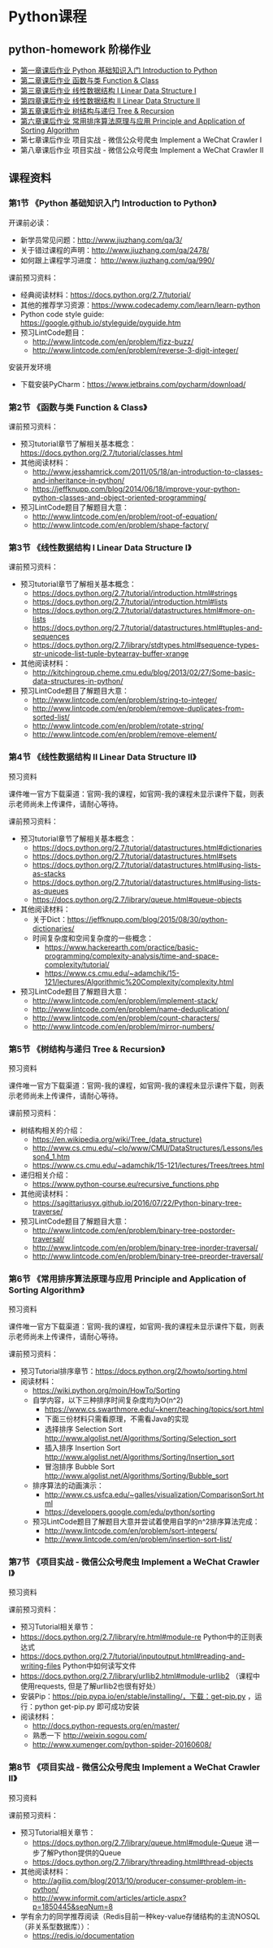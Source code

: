 # Python课程
## python-homework 阶梯作业
- [第一章课后作业 Python 基础知识入门 Introduction to Python](https://github.com/yeshenlin/python-homework/blob/master/01_chapter/01_homework.md)
- [第二章课后作业 函数与类 Function & Class](https://github.com/yeshenlin/python-homework/blob/master/02_chapter/02_homework.md)
- [第三章课后作业 线性数据结构 I Linear Data Structure I](https://github.com/yeshenlin/python-homework/blob/master/03_chapter/03_homework.md)
- [第四章课后作业 线性数据结构 II Linear Data Structure II](https://github.com/yeshenlin/python-homework/blob/master/04_chapter/04_homework.md)
- [第五章课后作业 树结构与递归 Tree & Recursion](https://github.com/yeshenlin/python-homework/blob/master/05_chapter/05_homework.md)
- [第六章课后作业 常用排序算法原理与应用 Principle and Application of Sorting Algorithm](https://github.com/yeshenlin/python-homework/blob/master/06_chapter/06_homework.md)
- 第七章课后作业 项目实战 - 微信公众号爬虫 Implement a WeChat Crawler I
- 第八章课后作业 项目实战 - 微信公众号爬虫 Implement a WeChat Crawler II

## 课程资料
### 第1节 《Python 基础知识入门 Introduction to Python》
开课前必读：
- 新学员常见问题：http://www.jiuzhang.com/qa/3/
- 关于错过课程的声明：http://www.jiuzhang.com/qa/2478/
- 如何跟上课程学习进度： http://www.jiuzhang.com/qa/990/

课前预习资料：
- 经典阅读材料：https://docs.python.org/2.7/tutorial/
- 其他的推荐学习资源：https://www.codecademy.com/learn/learn-python
- Python code style guide: https://google.github.io/styleguide/pyguide.htm
- 预习LintCode题目：
    - http://www.lintcode.com/en/problem/fizz-buzz/
    - http://www.lintcode.com/en/problem/reverse-3-digit-integer/

安装开发环境
- 下载安装PyCharm：https://www.jetbrains.com/pycharm/download/

### 第2节 《函数与类 Function & Class》
课前预习资料：
- 预习tutorial章节了解相关基本概念：https://docs.python.org/2.7/tutorial/classes.html
- 其他阅读材料：
    - http://www.jesshamrick.com/2011/05/18/an-introduction-to-classes-and-inheritance-in-python/
    - https://jeffknupp.com/blog/2014/06/18/improve-your-python-python-classes-and-object-oriented-programming/
- 预习LintCode题目了解题目大意：
    - http://www.lintcode.com/en/problem/root-of-equation/
    - http://www.lintcode.com/en/problem/shape-factory/

### 第3节 《线性数据结构 I Linear Data Structure I》
课前预习资料：
- 预习tutorial章节了解相关基本概念：
    - https://docs.python.org/2.7/tutorial/introduction.html#strings
    - https://docs.python.org/2.7/tutorial/introduction.html#lists
    - https://docs.python.org/2.7/tutorial/datastructures.html#more-on-lists
    - https://docs.python.org/2.7/tutorial/datastructures.html#tuples-and-sequences
    - https://docs.python.org/2.7/library/stdtypes.html#sequence-types-str-unicode-list-tuple-bytearray-buffer-xrange
- 其他阅读材料：
    - http://kitchingroup.cheme.cmu.edu/blog/2013/02/27/Some-basic-data-structures-in-python/
- 预习LintCode题目了解题目大意：
    - http://www.lintcode.com/en/problem/string-to-integer/
    - http://www.lintcode.com/en/problem/remove-duplicates-from-sorted-list/
    - http://www.lintcode.com/en/problem/rotate-string/
    - http://www.lintcode.com/en/problem/remove-element/

### 第4节 《线性数据结构 II Linear Data Structure II》
预习资料

课件唯一官方下载渠道：官网-我的课程，如官网-我的课程未显示课件下载，则表示老师尚未上传课件，请耐心等待。

课前预习资料：
- 预习tutorial章节了解相关基本概念：
  - https://docs.python.org/2.7/tutorial/datastructures.html#dictionaries
  - https://docs.python.org/2.7/tutorial/datastructures.html#sets
  - https://docs.python.org/2.7/tutorial/datastructures.html#using-lists-as-stacks
  - https://docs.python.org/2.7/tutorial/datastructures.html#using-lists-as-queues
  - https://docs.python.org/2.7/library/queue.html#queue-objects
- 其他阅读材料：
  - 关于Dict：https://jeffknupp.com/blog/2015/08/30/python-dictionaries/
  - 时间复杂度和空间复杂度的一些概念：
    - https://www.hackerearth.com/practice/basic-programming/complexity-analysis/time-and-space-complexity/tutorial/
    - https://www.cs.cmu.edu/~adamchik/15-121/lectures/Algorithmic%20Complexity/complexity.html
- 预习LintCode题目了解题目大意：
  - http://www.lintcode.com/en/problem/implement-stack/
  - http://www.lintcode.com/en/problem/name-deduplication/
  - http://www.lintcode.com/en/problem/count-characters/
  - http://www.lintcode.com/en/problem/mirror-numbers/

### 第5节 《树结构与递归 Tree & Recursion》
预习资料

课件唯一官方下载渠道：官网-我的课程，如官网-我的课程未显示课件下载，则表示老师尚未上传课件，请耐心等待。

课前预习资料：
- 树结构相关的介绍：
  - https://en.wikipedia.org/wiki/Tree_(data_structure)
  - http://www.cs.cmu.edu/~clo/www/CMU/DataStructures/Lessons/lesson4_1.htm
  - https://www.cs.cmu.edu/~adamchik/15-121/lectures/Trees/trees.html
- 递归相关介绍：
  - https://www.python-course.eu/recursive_functions.php
- 其他阅读材料：
  - https://sagittariusyx.github.io/2016/07/22/Python-binary-tree-traverse/
- 预习LintCode题目了解题目大意：
  - http://www.lintcode.com/en/problem/binary-tree-postorder-traversal/
  - http://www.lintcode.com/en/problem/binary-tree-inorder-traversal/
  - http://www.lintcode.com/en/problem/binary-tree-preorder-traversal/

### 第6节 《常用排序算法原理与应用 Principle and Application of Sorting Algorithm》
预习资料

课件唯一官方下载渠道：官网-我的课程，如官网-我的课程未显示课件下载，则表示老师尚未上传课件，请耐心等待。

课前预习资料：
- 预习Tutorial排序章节：https://docs.python.org/2/howto/sorting.html
- 阅读材料：
  - https://wiki.python.org/moin/HowTo/Sorting
  - 自学内容，以下三种排序时间复杂度均为O(n^2)
    - https://www.cs.swarthmore.edu/~knerr/teaching/topics/sort.html
    - 下面三份材料只需看原理，不需看Java的实现
    - 选择排序 Selection Sort http://www.algolist.net/Algorithms/Sorting/Selection_sort
    - 插入排序 Insertion Sort http://www.algolist.net/Algorithms/Sorting/Insertion_sort
    - 冒泡排序 Bubble Sort http://www.algolist.net/Algorithms/Sorting/Bubble_sort
  - 排序算法的动画演示：
    - http://www.cs.usfca.edu/~galles/visualization/ComparisonSort.html
    - https://developers.google.com/edu/python/sorting
  - 预习LintCode题目了解题目大意并尝试着使用自学的n^2排序算法完成：
    - http://www.lintcode.com/en/problem/sort-integers/
    - http://www.lintcode.com/en/problem/insertion-sort-list/

### 第7节 《项目实战 - 微信公众号爬虫 Implement a WeChat Crawler I》
预习资料

课前预习资料：
 - 预习Tutorial相关章节：
  - https://docs.python.org/2.7/library/re.html#module-re Python中的正则表达式
  - https://docs.python.org/2.7/tutorial/inputoutput.html#reading-and-writing-files Python中如何读写文件
  - https://docs.python.org/2.7/library/urllib2.html#module-urllib2 （课程中使用requests, 但是了解urllib2也很有好处）
- 安装Pip：https://pip.pypa.io/en/stable/installing/，下载：get-pip.py ，运行：python get-pip.py 即可成功安装
- 阅读材料：
  - http://docs.python-requests.org/en/master/
  - 熟悉一下 http://weixin.sogou.com/
  - http://www.xumenger.com/python-spider-20160608/

### 第8节 《项目实战 - 微信公众号爬虫 Implement a WeChat Crawler II》
预习资料

课前预习资料：
- 预习Tutorial相关章节：
  - https://docs.python.org/2.7/library/queue.html#module-Queue 进一步了解Python提供的Queue
  - https://docs.python.org/2.7/library/threading.html#thread-objects
- 其他阅读材料：
  - http://agiliq.com/blog/2013/10/producer-consumer-problem-in-python/
  - http://www.informit.com/articles/article.aspx?p=1850445&seqNum=8
- 学有余力的同学推荐阅读（Redis目前一种key-value存储结构的主流NOSQL（非关系型数据库））：
  - https://redis.io/documentation